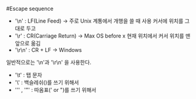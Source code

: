 #Escape sequence

- '\n' : LF(Line Feed) -> 주로 Unix 계통에서 개행을 쓸 때 사용
    커서에 위치를 그대로 두고
- '\r' : CR(Carriage Return) -> Max OS before x
    현재 위치에서 커서 위치를 맨 앞으로 옮김
- '\r\n' : CR + LF -> Windows

일반적으로는 '\n'과 '\r\n' 을 사용한다.

- '\t' : 탭 문자
- '\\' : 백슬레쉬(\)를 쓰기 위해서
- '\'' , '\"' : 따옴표(' or ")를 쓰기 위해서